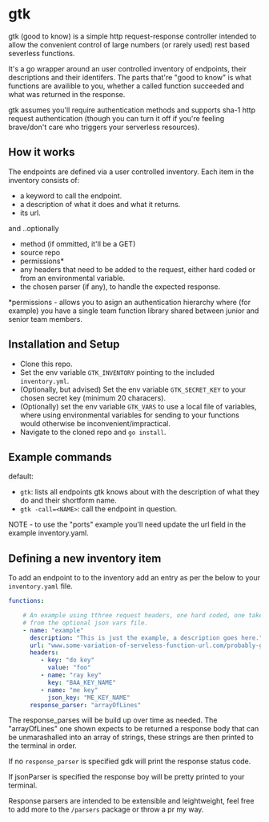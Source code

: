 
# gtk

gtk (good to know) is a simple http request-response controller intended to allow the convenient control of large numbers (or rarely used) rest based severless functions.

It's a go wrapper around an user controlled inventory of endpoints, their descriptions and their identifers. The parts that're "good to know" is what functions are availible to you, whether a called function succeeded and what was returned in the response.

gtk assumes you'll require authentication methods and supports sha-1 http request authentication (though you can turn it off if you're feeling brave/don't care who triggers your serverless resources).


## How it works

The endpoints are defined via a user controlled inventory. Each item in the inventory consists of:

- a keyword to call the endpoint.
- a description of what it does and what it returns.
- its url.

and ..optionally
- method (if ommitted, it'll be a GET)
- source repo
- permissions*
- any headers that need to be added to the request, either hard coded or from an environmental variable.
- the chosen parser (if any), to handle the expected response.

*permissions - allows you to asign an authentication hierarchy where (for example) you have a single team function library shared between junior and senior team members.


## Installation and Setup

- Clone this repo.
- Set the env variable `GTK_INVENTORY` pointing to the included `inventory.yml`.
- (Optionally, but advised) Set the env variable `GTK_SECRET_KEY` to your chosen secret key (minimum 20 characers).
- (Optionally) set the env variable `GTK_VARS` to use a local file of variables, where using environmental variables for sending to your functions would otherwise be inconvenient/impractical.
- Navigate to the cloned repo and `go install`.

## Example commands

default:
- `gtk`: lists all endpoints gtk knows about with the description of what they do and their shortform name.
- `gtk -call=<NAME>`: call the endpoint in question.

NOTE - to use the "ports" example you'll need update the url field in the example inventory.yaml.


## Defining a new inventory item

To add an endpoint to to the inventory add an entry as per the below to your `inventory.yaml` file.

```yaml
functions:

    # An example using tthree request headers, one hard coded, one taken from an environmental variables, one taken
    # from the optional json vars file.
    - name: "example"
      description: "This is just the example, a description goes here."
      url: "www.some-variation-of-serveless-function-url.com/probably-google-or-aws/example"
      headers:
         - key: "do key"
           value: "foo"
         - name: "ray key"
           key: "BAA_KEY_NAME"
         - name: "me key"
           json_key: "ME_KEY_NAME"
      response_parser: "arrayOfLines"
```

The response_parses will be build up over time as needed. The "arrayOfLines" one shown expects to be returned a response body that can be unmarashalled into an array of strings, these strings are then printed to the terminal in order.

If no `response_parser` is specified gdk will print the response status code.

If jsonParser is specified the response boy will be pretty printed to your terminal.

Response parsers are intended to be extensible and leightweight, feel free to add more to the `/parsers` package or throw a pr my way.
